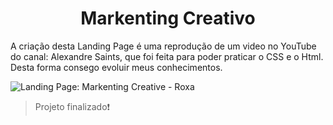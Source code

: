 <h1 align="center">Markenting Creativo</h1>

<p>A criação desta Landing Page é uma reprodução de um video no YouTube do canal: Alexandre Saints, que foi feita para poder praticar o CSS e o Html. Desta forma consego evoluir meus conhecimentos.</p>


![Landing Page: Markenting Creative - Roxa](https://user-images.githubusercontent.com/102473494/180449166-a989c729-07a7-4675-aefc-5323ce00614c.png)

> Projeto finalizado:exclamation:


